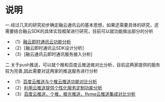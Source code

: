 # 说明

一.经过几天的研究初步确定融云通讯云的基本思想，如果还需要具体的研究，还需要结合融云SDK的具体实现框架进行研究，目前可以就功能做出部分的分析
  
   - （1）[融云即时通讯云功能分析](./rongyun.md)
   - （2）[融云即时通讯云SDK设计分析]
   - （3）[融云通讯云即时通讯服务接入分析]
  
二.关于push推送，可以就个推和百度云推送做对比分析，目前这两家提供的服务较为完善,因此需要对这两家的推送服务进行分析
   - （1）[百度云推送与个推云推送功能对比分析](./baiduViaGeTui-android.md)
   - （2）[利用云推送提供个性化服务定制功能分析](./基于云推送订制功能.md)
   - （3）[百度云推送，个推，极光推送，flyme云推送集成对比分析](./Push推送研究说明.md)
